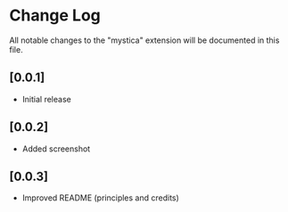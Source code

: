 # Change Log
All notable changes to the "mystica" extension will be documented in this file.

## [0.0.1]
- Initial release

## [0.0.2]
- Added screenshot

## [0.0.3]
- Improved README (principles and credits)
